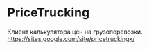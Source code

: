 # PriceTrucking
Клиент калькулятора цен на грузоперевозки. https://sites.google.com/site/pricetruckingx/

